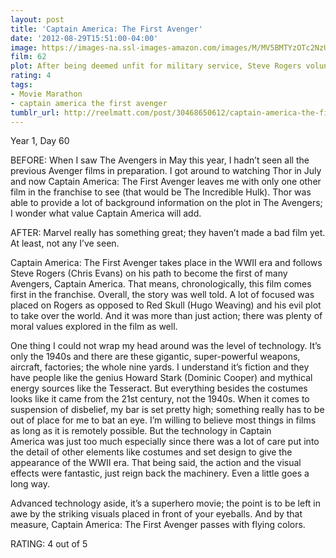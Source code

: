 ```yaml
---
layout: post
title: 'Captain America: The First Avenger'
date: '2012-08-29T15:51:00-04:00'
image: https://images-na.ssl-images-amazon.com/images/M/MV5BMTYzOTc2NzU3N15BMl5BanBnXkFtZTcwNjY3MDE3NQ@@._V1_UX182_CR0,0,182,268_AL_.jpg
film: 62
plot: After being deemed unfit for military service, Steve Rogers volunteers for a top secret research project that turns him into Captain America, a superhero dedicated to defending USA ideals.
rating: 4
tags:
- Movie Marathon
- captain america the first avenger
tumblr_url: http://reelmatt.com/post/30468650612/captain-america-the-first-avenger
---
```


Year 1, Day 60

BEFORE: When I saw The Avengers in May this year, I hadn’t seen all the previous Avenger films in preparation. I got around to watching Thor in July and now Captain America: The First Avenger leaves me with only one other film in the franchise to see (that would be The Incredible Hulk). Thor was able to provide a lot of background information on the plot in The Avengers; I wonder what value Captain America will add.

AFTER: Marvel really has something great; they haven’t made a bad film yet. At least, not any I’ve seen.

Captain America: The First Avenger takes place in the WWII era and follows Steve Rogers (Chris Evans) on his path to become the first of many Avengers, Captain America. That means, chronologically, this film comes first in the franchise. Overall, the story was well told. A lot of focused was placed on Rogers as opposed to Red Skull (Hugo Weaving) and his evil plot to take over the world. And it was more than just action; there was plenty of moral values explored in the film as well.

One thing I could not wrap my head around was the level of technology. It’s only the 1940s and there are these gigantic, super-powerful weapons, aircraft, factories; the whole nine yards. I understand it’s fiction and they have people like the genius Howard Stark (Dominic Cooper) and mythical energy sources like the Tesseract. But everything besides the costumes looks like it came from the 21st century, not the 1940s. When it comes to suspension of disbelief, my bar is set pretty high; something really has to be out of place for me to bat an eye. I’m willing to believe most things in films as long as it is remotely possible. But the technology in Captain America was just too much especially since there was a lot of care put into the detail of other elements like costumes and set design to give the appearance of the WWII era. That being said, the action and the visual effects were fantastic, just reign back the machinery. Even a little goes a long way.

Advanced technology aside, it’s a superhero movie; the point is to be left in awe by the striking visuals placed in front of your eyeballs. And by that measure, Captain America: The First Avenger passes with flying colors.

RATING: 4 out of 5
